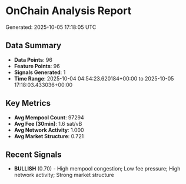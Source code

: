 # OnChain Analysis Report
Generated: 2025-10-05 17:18:05 UTC

## Data Summary
- **Data Points**: 96
- **Feature Points**: 96
- **Signals Generated**: 1
- **Time Range**: 2025-10-04 04:54:23.620184+00:00 to 2025-10-05 17:18:03.433036+00:00

## Key Metrics
- **Avg Mempool Count**: 97294
- **Avg Fee (30min)**: 1.6 sat/vB
- **Avg Network Activity**: 1.000
- **Avg Market Structure**: 0.721

## Recent Signals
- **BULLISH** (0.70) - High mempool congestion; Low fee pressure; High network activity; Strong market structure
